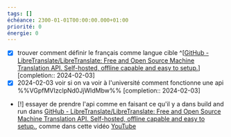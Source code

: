 ```yaml
---
tags: []
échéance: 2300-01-01T00:00:00.000+01:00
priorité: 0
énergie: 0
---
```

 - [x] trouver comment définir le français comme langue cible ^[[GitHub - LibreTranslate/LibreTranslate: Free and Open Source Machine Translation API. Self-hosted, offline capable and easy to setup.](https://github.com/LibreTranslate/LibreTranslate)]  [completion:: 2024-02-03]
- [x] 2024-02-03 voir si on va voir à l'université comment fonctionne une api  %%VGpfMVIzclpNd0JjWldMbw%%  [completion:: 2024-02-03]
- [!] essayer de prendre l'api comme en faisant ce qu'il y a dans build and run dans  [GitHub - LibreTranslate/LibreTranslate: Free and Open Source Machine Translation API. Self-hosted, offline capable and easy to setup.](https://github.com/LibreTranslate/LibreTranslate), comme dans cette vidéo [YouTube](https://youtu.be/SJ8lNcn4cjE?si=cvQYN2vSlsyk5l_U)